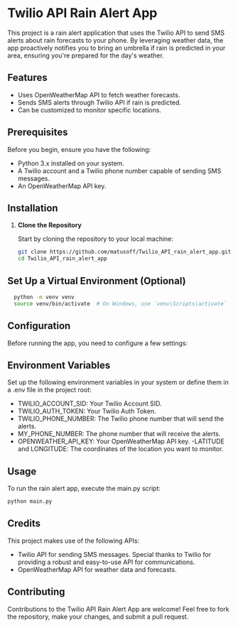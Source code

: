 # Twilio API Rain Alert App

This project is a rain alert application that uses the Twilio API to send SMS alerts about rain forecasts to your phone. By leveraging weather data, the app proactively notifies you to bring an umbrella if rain is predicted in your area, ensuring you're prepared for the day's weather.

## Features

- Uses OpenWeatherMap API to fetch weather forecasts.
- Sends SMS alerts through Twilio API if rain is predicted.
- Can be customized to monitor specific locations.

## Prerequisites

Before you begin, ensure you have the following:

- Python 3.x installed on your system.
- A Twilio account and a Twilio phone number capable of sending SMS messages.
- An OpenWeatherMap API key.

## Installation

1. **Clone the Repository**

   Start by cloning the repository to your local machine:

   ```bash
   git clone https://github.com/matusoff/Twilio_API_rain_alert_app.git
   cd Twilio_API_rain_alert_app

## Set Up a Virtual Environment (Optional)
```bash
  python -m venv venv
  source venv/bin/activate  # On Windows, use `venv\Scripts\activate`
```

## Configuration
Before running the app, you need to configure a few settings:

## Environment Variables

Set up the following environment variables in your system or define them in a .env file in the project root:

- TWILIO_ACCOUNT_SID: Your Twilio Account SID.
- TWILIO_AUTH_TOKEN: Your Twilio Auth Token.
- TWILIO_PHONE_NUMBER: The Twilio phone number that will send the alerts.
- MY_PHONE_NUMBER: The phone number that will receive the alerts.
- OPENWEATHER_API_KEY: Your OpenWeatherMap API key.
-LATITUDE  and LONGITUDE: The coordinates of the location you want to monitor.

## Usage
To run the rain alert app, execute the main.py script:

```bash
python main.py
```

## Credits
This project makes use of the following APIs:

- Twilio API for sending SMS messages. Special thanks to Twilio for providing a robust and easy-to-use API for communications.
- OpenWeatherMap API for weather data and forecasts.

## Contributing
Contributions to the Twilio API Rain Alert App are welcome! Feel free to fork the repository, make your changes, and submit a pull request.
